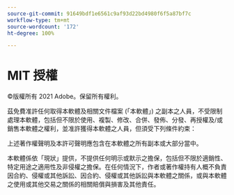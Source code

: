 ```yaml
---
source-git-commit: 91649bdf1e6561c9af93d22bd4980f6f5a87bf7c
workflow-type: tm+mt
source-wordcount: '172'
ht-degree: 100%

---
```

# MIT 授權

©版權所有 2021 Adobe。保留所有權利。

茲免費准許任何取得本軟體及相關文件檔案 (「本軟體」) 之副本之人員，不受限制處理本軟體，包括但不限於使用、複製、修改、合併、發佈、分發、再授權及/或銷售本軟體之權利，並准許獲得本軟體之人員，但須受下列條件約束：

上述著作權聲明及本許可聲明應包含在本軟體之所有副本或大部分當中。

本軟體係依「現狀」提供，不提供任何明示或默示之擔保，包括但不限於適銷性、特定用途之適用性及非侵權之擔保。在任何情況下，作者或著作權持有人概不負責因合約、侵權或其他訴訟、因合約、侵權或其他訴訟與本軟體之關係，或與本軟體之使用或其他交易之關係的相關賠償與損害及其他責任。
